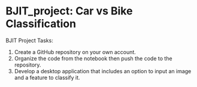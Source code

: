 # BJIT_project: Car vs Bike Classification

BJIT Project Tasks: 
1. Create a GitHub repository on your own account.
2. Organize the code from the notebook then push the code to the repository.
3. Develop a desktop application that includes an option to input an image and a feature to classify it.

   
